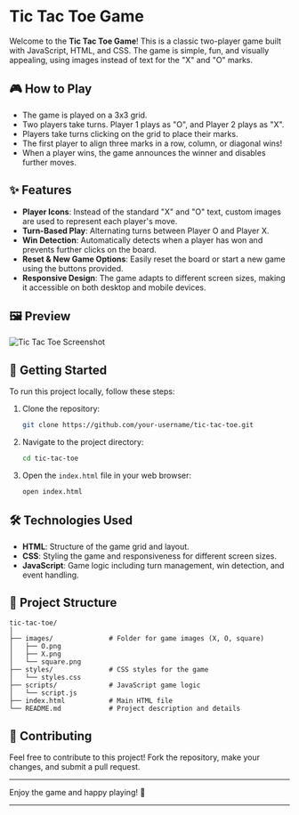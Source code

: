 
# Tic Tac Toe Game

Welcome to the **Tic Tac Toe Game**! This is a classic two-player game built with JavaScript, HTML, and CSS. The game is simple, fun, and visually appealing, using images instead of text for the "X" and "O" marks.

## 🎮 **How to Play**
- The game is played on a 3x3 grid.
- Two players take turns. Player 1 plays as "O", and Player 2 plays as "X".
- Players take turns clicking on the grid to place their marks.
- The first player to align three marks in a row, column, or diagonal wins!
- When a player wins, the game announces the winner and disables further moves.

## ✨ **Features**
- **Player Icons**: Instead of the standard "X" and "O" text, custom images are used to represent each player's move.
- **Turn-Based Play**: Alternating turns between Player O and Player X.
- **Win Detection**: Automatically detects when a player has won and prevents further clicks on the board.
- **Reset & New Game Options**: Easily reset the board or start a new game using the buttons provided.
- **Responsive Design**: The game adapts to different screen sizes, making it accessible on both desktop and mobile devices.

## 🖼️ **Preview**
![Tic Tac Toe Screenshot]()

## 🚀 **Getting Started**
To run this project locally, follow these steps:

1. Clone the repository:
    ```bash
    git clone https://github.com/your-username/tic-tac-toe.git
    ```
2. Navigate to the project directory:
    ```bash
    cd tic-tac-toe
    ```
3. Open the `index.html` file in your web browser:
    ```bash
    open index.html
    ```

## 🛠️ **Technologies Used**
- **HTML**: Structure of the game grid and layout.
- **CSS**: Styling the game and responsiveness for different screen sizes.
- **JavaScript**: Game logic including turn management, win detection, and event handling.

## 📂 **Project Structure**
```
tic-tac-toe/
│
├── images/              # Folder for game images (X, O, square)
│   ├── O.png
│   ├── X.png
│   └── square.png
├── styles/              # CSS styles for the game
│   └── styles.css
├── scripts/             # JavaScript game logic
│   └── script.js
├── index.html           # Main HTML file
└── README.md            # Project description and details
```

## 🤝 **Contributing**
Feel free to contribute to this project! Fork the repository, make your changes, and submit a pull request.


---

Enjoy the game and happy playing! 🎉

---



